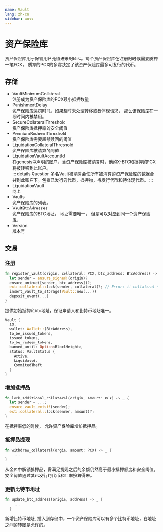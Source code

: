 ```yaml
---
name: Vault
lang: zh-cn
sidebar: auto
---
```


# 资产保险库

资产保险库用于保管用户充值进来的BTC。每个资产保险库在注册的时候需要质押一笔PCX， 质押的PCX的多寡决定了该资产保险库最多可发行的代币。

## 存储

- VaultMinimumCollateral  
  注册成为资产保险库的PCX最小抵押数量
- PunishmentDelay  
  资产保险库惩罚时间。如果超时未处理转移或者体现请求， 那么该保险库在一段时间内被禁用。
- SecureCollateralThreshold  
  资产保险库抵押率的安全阈值
- PremiumRedeemThreshold  
  资产保险库需要超额赎回的阈值
- LiquidationCollateralThreshold  
  资产保险库被清算的阈值
- LiquidationVaultAccountId  
  在genesis中声明的账户，当资产保险库被清算时，他的X-BTC和抵押的PCX将被转移到此账户。  
  ::: details Question
  多名Vault被清算会使所有被清算的资产保险库的数据合并到此账户下。包括已发行的代币，抵押物，待发行代币和待体现代币。
  :::
- LiquidationVault  
  同上    
- Vaults  
  资产保险库的列表。
- VaultBtcAdresses  
  资产保险库的BTC地址， 地址需要唯一， 但是可以对应到同一个资产保险库。
- Version  
  版本号

## 交易

### 注册
```rust
fn register_vault(origin, collateral: PCX, btc_address: BtcAddress) -> _ {
  let sender = ensure_signed!(origin)?
  ensure_unique([sender, btc_address])?;
  ext::collateral::lock(sender, collateral)?; // Error: if collateral < minimum_collateral or collateral is not sufficiant.
  insert_vault_to_storage(Vault::new(...))
  deposit_event(...)
}
```
提供初始抵押和btc地址，保证申请人和比特币地址唯一。
```rust
Vault {
  id,
  wallet: Wallet::(BtcAddress),
  to_be_issued_tokens,
  issued_tokens,
  to_be_redeem_tokens,
  banned_until: Option<BlockHeight>,
  status: VaultStatus {
    Active,
    Liquidated,
    CommitedTheft
  }
}
```
### 增加抵押品
```rust
fn lock_additional_collateral(origin, amount: PCX) -> _ {
  let sender = ...;
  ensure_vault_exist!(sender);
  ext::collateral::lock(sender, amount)?;
}
```

在抵押率低的时候， 允许资产保险库增加抵押品。

### 抵押品提现
```rust
fn withdraw_collateral(orgin, amount: PCX) -> _ {
    ...
}
```
从金库中解锁抵押品，需满足提现之后的余额仍然高于最小抵押额度和安全阈值。安全阈值通过其已发行的代币和汇率换算得来。

### 更新比特币地址
```rust
fn update_btc_address(origin, address) -> _ {
    ...
  }
```
新增比特币地址, 插入到存储中，一个资产保险库可以有多个比特币地址，在地址之间的转账是允许的。
